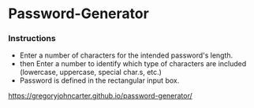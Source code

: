# Password-Generator

### Instructions
- Enter a number of characters for the intended password's length.
- then Enter a number to identify which type of characters are included (lowercase, uppercase, special char.s, etc.)
- Password is defined in the rectangular input box.

https://gregoryjohncarter.github.io/password-generator/